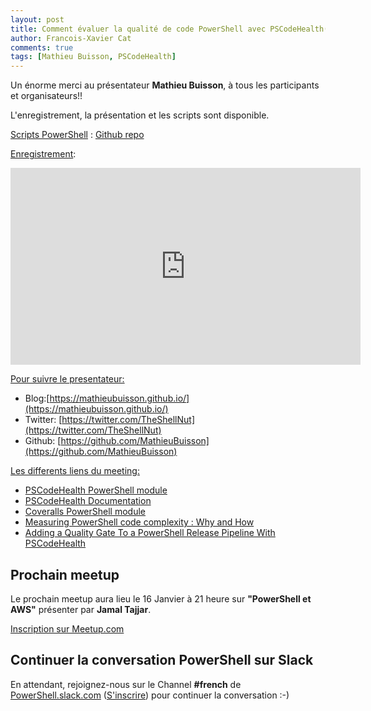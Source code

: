 ```yaml
---
layout: post
title: Comment évaluer la qualité de code PowerShell avec PSCodeHealth(Mathie­u Buisson)
author: Francois-Xavier Cat
comments: true
tags: [Mathie­u Buisson, PSCodeHealth]
---
```


Un énorme merci au présentateur **Mathieu Buisson**, à tous les participants et organisateurs!!

L'enregistrement, la présentation et les scripts sont disponible.

<u>Scripts PowerShell</u> : [Github repo](https://github.com/MathieuBuisson/FrPSUG-PSCodeHealth)

<u>Enregistrement</u>:

<iframe width="560" height="315" src="https://www.youtube.com/embed/mpYQkYHQjII" frameborder="0" allowfullscreen></iframe>

<u>Pour suivre le presentateur:</u>

* Blog:[https://mathieubuisson.github.io/](https://mathieubuisson.github.io/)
* Twitter: [https://twitter.com/TheShellNut](https://twitter.com/TheShellNut)
* Github: [https://github.com/MathieuBuisson](https://github.com/MathieuBuisson)

<u>Les differents liens du meeting:</u>

* [PSCodeHealth PowerShell module](https://github.com/MathieuBuisson/PSCodeHealth)
* [PSCodeHealth Documentation](http://pscodehealth.readthedocs.io/en/latest/)
* [Coveralls PowerShell module](https://github.com/JanJoris/coveralls)
* [Measuring PowerShell code complexity : Why and How](https://mathieubuisson.github.io/measuring-powershell-code-complexity/)
* [Adding a Quality Gate To a PowerShell Release Pipeline With PSCodeHealth](https://mathieubuisson.github.io/pscodehealth-release-pipeline/)

## Prochain meetup

Le prochain meetup aura lieu le 16 Janvier à 21 heure sur <b>"PowerShell et AWS"</b> présenter par <b>Jamal Tajjar</b>.

[Inscription sur Meetup.com](https://www.meetup.com/FrenchPSUG/events/244061858/)

## Continuer la conversation PowerShell sur Slack

En attendant, rejoignez-nous sur le Channel <b>#french</b> de <a href="https://powershell.slack.com/Slack">PowerShell.slack.com</a>  (<a href="http://slack.poshcode.org/">S'inscrire</a>) pour continuer la conversation :-)
